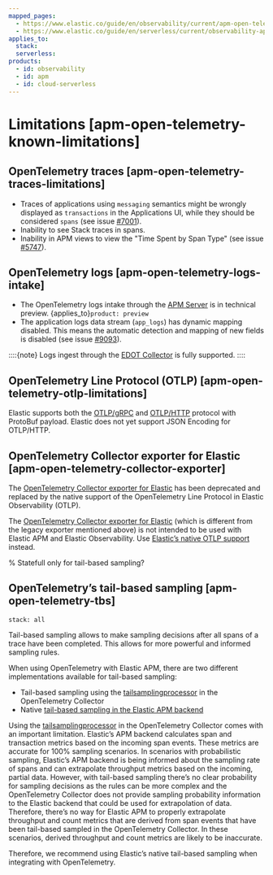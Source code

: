 ```yaml
---
mapped_pages:
  - https://www.elastic.co/guide/en/observability/current/apm-open-telemetry-known-limitations.html
  - https://www.elastic.co/guide/en/serverless/current/observability-apm-agents-opentelemetry-limitations.html
applies_to:
  stack:
  serverless:
products:
  - id: observability
  - id: apm
  - id: cloud-serverless
---
```


# Limitations [apm-open-telemetry-known-limitations]

## OpenTelemetry traces [apm-open-telemetry-traces-limitations]

* Traces of applications using `messaging` semantics might be wrongly displayed as `transactions` in the Applications UI, while they should be considered `spans` (see issue [#7001](https://github.com/elastic/apm-server/issues/7001)).
* Inability to see Stack traces in spans.
* Inability in APM views to view the "Time Spent by Span Type"  (see issue [#5747](https://github.com/elastic/apm-server/issues/5747)).

## OpenTelemetry logs [apm-open-telemetry-logs-intake]

* The OpenTelemetry logs intake through the [APM Server](/solutions/observability/apm/upstream-opentelemetry-collectors-language-sdks.md#apm-open-telemetry-proxy-apm) is in technical preview. {applies_to}`product: preview`
* The application logs data stream (`app_logs`) has dynamic mapping disabled. This means the automatic detection and mapping of new fields is disabled (see issue [#9093](https://github.com/elastic/apm-server/issues/9093)).

::::{note}
Logs ingest through the [EDOT Collector](opentelemetry://reference/edot-collector/index.md) is fully supported. 
::::

## OpenTelemetry Line Protocol (OTLP) [apm-open-telemetry-otlp-limitations]

Elastic supports both the  [OTLP/gRPC](https://opentelemetry.io/docs/specs/otlp/#otlpgrpc) and [OTLP/HTTP](https://opentelemetry.io/docs/specs/otlp/#otlphttp) protocol with ProtoBuf payload. Elastic does not yet support JSON Encoding for OTLP/HTTP.

## OpenTelemetry Collector exporter for Elastic [apm-open-telemetry-collector-exporter]

The [OpenTelemetry Collector exporter for Elastic](https://github.com/open-telemetry/opentelemetry-collector-contrib/tree/v0.57.2/exporter/elasticexporter) has been deprecated and replaced by the native support of the OpenTelemetry Line Protocol in Elastic Observability (OTLP).

The [OpenTelemetry Collector exporter for Elastic](https://github.com/open-telemetry/opentelemetry-collector-contrib/tree/main/exporter/elasticsearchexporter) (which is different from the legacy exporter mentioned above) is not intended to be used with Elastic APM and Elastic Observability. Use [Elastic’s native OTLP support](/solutions/observability/apm/upstream-opentelemetry-collectors-language-sdks.md) instead.

% Statefull only for tail-based sampling?

## OpenTelemetry’s tail-based sampling [apm-open-telemetry-tbs]
```{applies_to}
stack: all
```

Tail-based sampling allows to make sampling decisions after all spans of a trace have been completed. This allows for more powerful and informed sampling rules.

When using OpenTelemetry with Elastic APM, there are two different implementations available for tail-based sampling:

* Tail-based sampling using the [tailsamplingprocessor](https://github.com/open-telemetry/opentelemetry-collector-contrib/tree/main/processor/tailsamplingprocessor) in the OpenTelemetry Collector
* Native [tail-based sampling in the Elastic APM backend](/solutions/observability/apm/transaction-sampling.md#apm-tail-based-sampling)

Using the [tailsamplingprocessor](https://github.com/open-telemetry/opentelemetry-collector-contrib/tree/main/processor/tailsamplingprocessor) in the OpenTelemetry Collector comes with an important limitation. Elastic’s APM backend calculates span and transaction metrics based on the incoming span events. These metrics are accurate for 100% sampling scenarios. In scenarios with probabilistic sampling, Elastic’s APM backend is being informed about the sampling rate of spans and can extrapolate throughput metrics based on the incoming, partial data. However, with tail-based sampling there’s no clear probability for sampling decisions as the rules can be more complex and the OpenTelemetry Collector does not provide sampling probability information to the Elastic backend that could be used for extrapolation of data. Therefore, there’s no way for Elastic APM to properly extrapolate throughput and count metrics that are derived from span events that have been tail-based sampled in the OpenTelemetry Collector. In these scenarios, derived throughput and count metrics are likely to be inaccurate.

Therefore, we recommend using Elastic’s native tail-based sampling when integrating with OpenTelemetry.
